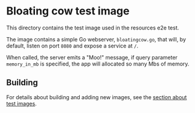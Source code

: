 # Bloating cow test image

This directory contains the test image used in the resources e2e test.

The image contains a simple Go webserver, `bloatingcow.go`, that will, by default, listen on port `8080` and expose a service at `/`.

When called, the server emits a "Moo!" message, if query parameter `memory_in_mb` is specified, the app will allocated so many Mbs of memory.

## Building

For details about building and adding new images, see the [section about test
images](/test/README.md#test-images).
